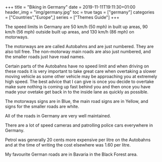 +++
title = "Biking in Germany"
date = 2019-11-11T19:11:30+01:00
header_img = "img/germany.jpg"
toc = true
tags = ["germany"]
categories = ["Countries","Europe",]
series = ["Themes Guide"]
+++

The speed limits in Germany are 50 km/h (50 mph) in built up areas, 90 km/h (56 mph) outside built up areas, and 130 km/h (86 mph) on motorways.

The motorways are are called Autobahns and are just numbered. They are also toll free. The non-motorway main roads are also just numbered, and the smaller roads just have road names.

Certain parts of the Autobahns have no speed limit and when driving on these roads it is very important to take great care when overtaking a slower moving vehicle as some other vehicle may be approaching you at extremely high speed. The best advice that I can give is once you decide to overtake make sure nothing is coming up fast behind you and then once you have made your ovetake get back in to the inside lane as quickly as possible.

The motorways signs are in Blue, the main road signs are in Yellow, and signs for the smaller roads are white.

All of the roads in Germany are very well maintained.

There are a lot of speed cameras and patrolling police cars everywhere in Germany.

Petrol was generally 20 cents more expensive per litre on the Autobahns and at the time of writing the cost elsewhere was 1.60 per litre. 

My favourite German roads are in Bavaria in the Black Forest area. 
